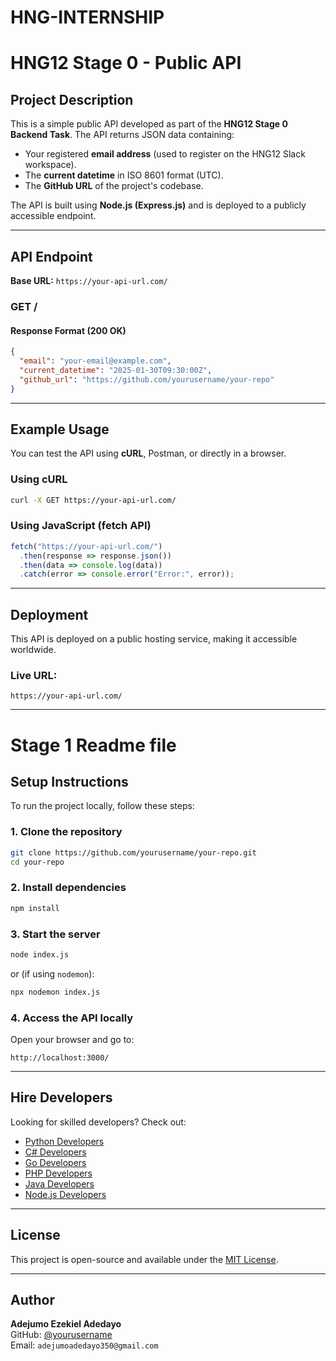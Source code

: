 # HNG-INTERNSHIP
# HNG12 Stage 0 - Public API

## Project Description
This is a simple public API developed as part of the **HNG12 Stage 0 Backend Task**. The API returns JSON data containing:
- Your registered **email address** (used to register on the HNG12 Slack workspace).
- The **current datetime** in ISO 8601 format (UTC).
- The **GitHub URL** of the project's codebase.

The API is built using **Node.js (Express.js)** and is deployed to a publicly accessible endpoint.

---

## API Endpoint
**Base URL:** `https://your-api-url.com/`

### **GET /**
#### **Response Format (200 OK)**
```json
{
  "email": "your-email@example.com",
  "current_datetime": "2025-01-30T09:30:00Z",
  "github_url": "https://github.com/yourusername/your-repo"
}
```

---

## Example Usage
You can test the API using **cURL**, Postman, or directly in a browser.

### **Using cURL**
```sh
curl -X GET https://your-api-url.com/
```

### **Using JavaScript (fetch API)**
```javascript
fetch("https://your-api-url.com/")
  .then(response => response.json())
  .then(data => console.log(data))
  .catch(error => console.error("Error:", error));
```

---

## Deployment
This API is deployed on a public hosting service, making it accessible worldwide.

### **Live URL:**
`https://your-api-url.com/`

---

# Stage 1 Readme file
## Setup Instructions
To run the project locally, follow these steps:

### **1. Clone the repository**
```sh
git clone https://github.com/yourusername/your-repo.git
cd your-repo
```

### **2. Install dependencies**
```sh
npm install
```

### **3. Start the server**
```sh
node index.js
```
or (if using `nodemon`):
```sh
npx nodemon index.js
```

### **4. Access the API locally**
Open your browser and go to:
```
http://localhost:3000/
```

---

## Hire Developers
Looking for skilled developers? Check out:
- [Python Developers](https://hng.tech/hire/python-developers)
- [C# Developers](https://hng.tech/hire/csharp-developers)
- [Go Developers](https://hng.tech/hire/golang-developers)
- [PHP Developers](https://hng.tech/hire/php-developers)
- [Java Developers](https://hng.tech/hire/java-developers)
- [Node.js Developers](https://hng.tech/hire/nodejs-developers)

---

## License
This project is open-source and available under the [MIT License](LICENSE).

---

## Author
**Adejumo Ezekiel Adedayo**  
GitHub: [@yourusername](https://github.com/Easysoul1)  
Email: `adejumoadedayo350@gmail.com`

